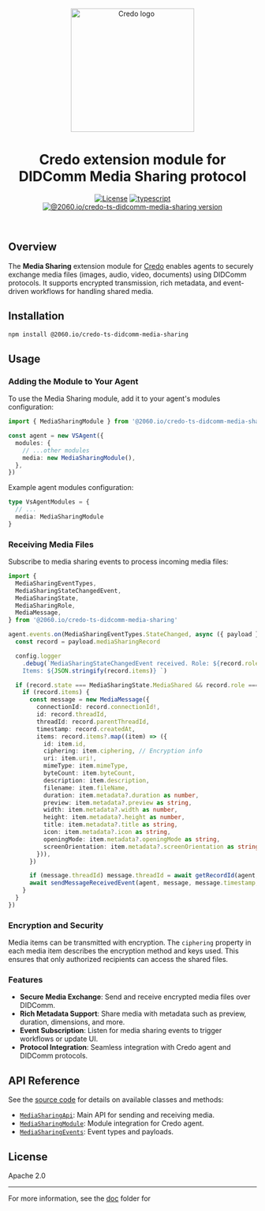 <p align="center">
  <br />
  <img
    alt="Credo logo"
    src="https://github.com/openwallet-foundation/credo-ts/blob/c7886cb8377ceb8ee4efe8d264211e561a75072d/images/credo-logo.png"
    height="250px"
  />
</p>
<h1 align="center"><b>Credo extension module for DIDComm Media Sharing protocol</b></h1>
<p align="center">
  <a
    href="https://raw.githubusercontent.com/openwallet-foundation/credo-ts-ext/main/LICENSE"
    ><img
      alt="License"
      src="https://img.shields.io/badge/License-Apache%202.0-blue.svg"
  /></a>
  <a href="https://www.typescriptlang.org/"
    ><img
      alt="typescript"
      src="https://img.shields.io/badge/%3C%2F%3E-TypeScript-%230074c1.svg"
  /></a>
  <a href="https://www.npmjs.com/package/@2060.io/credo-ts-didcomm-media-sharing"
    ><img
      alt="@2060.io/credo-ts-didcomm-media-sharing version"
      src="https://img.shields.io/npm/v/@2060.io/credo-ts-didcomm-media-sharing"
  /></a>
</p>
<br />

## Overview

The **Media Sharing** extension module for [Credo](https://github.com/openwallet-foundation/credo-ts) enables agents to securely exchange media files (images, audio, video, documents) using DIDComm protocols. It supports encrypted transmission, rich metadata, and event-driven workflows for handling shared media.

## Installation

```bash
npm install @2060.io/credo-ts-didcomm-media-sharing
```

## Usage

### Adding the Module to Your Agent

To use the Media Sharing module, add it to your agent's modules configuration:

```typescript
import { MediaSharingModule } from '@2060.io/credo-ts-didcomm-media-sharing'

const agent = new VSAgent({
  modules: {
    // ...other modules
    media: new MediaSharingModule(),
  },
})
```

Example agent modules configuration:

```typescript
type VsAgentModules = {
  // ...
  media: MediaSharingModule
}
```

### Receiving Media Files

Subscribe to media sharing events to process incoming media files:

```typescript
import {
  MediaSharingEventTypes,
  MediaSharingStateChangedEvent,
  MediaSharingState,
  MediaSharingRole,
  MediaMessage,
} from '@2060.io/credo-ts-didcomm-media-sharing'

agent.events.on(MediaSharingEventTypes.StateChanged, async ({ payload }: MediaSharingStateChangedEvent) => {
  const record = payload.mediaSharingRecord

  config.logger
    .debug(`MediaSharingStateChangedEvent received. Role: ${record.role} Connection id: ${record.connectionId}. 
    Items: ${JSON.stringify(record.items)} `)

  if (record.state === MediaSharingState.MediaShared && record.role === MediaSharingRole.Receiver) {
    if (record.items) {
      const message = new MediaMessage({
        connectionId: record.connectionId!,
        id: record.threadId,
        threadId: record.parentThreadId,
        timestamp: record.createdAt,
        items: record.items?.map((item) => ({
          id: item.id,
          ciphering: item.ciphering, // Encryption info
          uri: item.uri!,
          mimeType: item.mimeType,
          byteCount: item.byteCount,
          description: item.description,
          filename: item.fileName,
          duration: item.metadata?.duration as number,
          preview: item.metadata?.preview as string,
          width: item.metadata?.width as number,
          height: item.metadata?.height as number,
          title: item.metadata?.title as string,
          icon: item.metadata?.icon as string,
          openingMode: item.metadata?.openingMode as string,
          screenOrientation: item.metadata?.screenOrientation as string,
        })),
      })

      if (message.threadId) message.threadId = await getRecordId(agent, message.threadId)
      await sendMessageReceivedEvent(agent, message, message.timestamp, config)
    }
  }
})
```

### Encryption and Security

Media items can be transmitted with encryption. The `ciphering` property in each media item describes the encryption method and keys used. This ensures that only authorized recipients can access the shared files.

### Features

- **Secure Media Exchange**: Send and receive encrypted media files over DIDComm.
- **Rich Metadata Support**: Share media with metadata such as preview, duration, dimensions, and more.
- **Event Subscription**: Listen for media sharing events to trigger workflows or update UI.
- **Protocol Integration**: Seamless integration with Credo agent and DIDComm protocols.

## API Reference

See the [source code](./src/) for details on available classes and methods:

- [`MediaSharingApi`](./src/MediaSharingApi.ts): Main API for sending and receiving media.
- [`MediaSharingModule`](./src/MediaSharingModule.ts): Module integration for Credo agent.
- [`MediaSharingEvents`](./src/MediaSharingEvents.ts): Event types and payloads.

## License

Apache 2.0

---

For more information, see the [doc](./doc/) folder for

